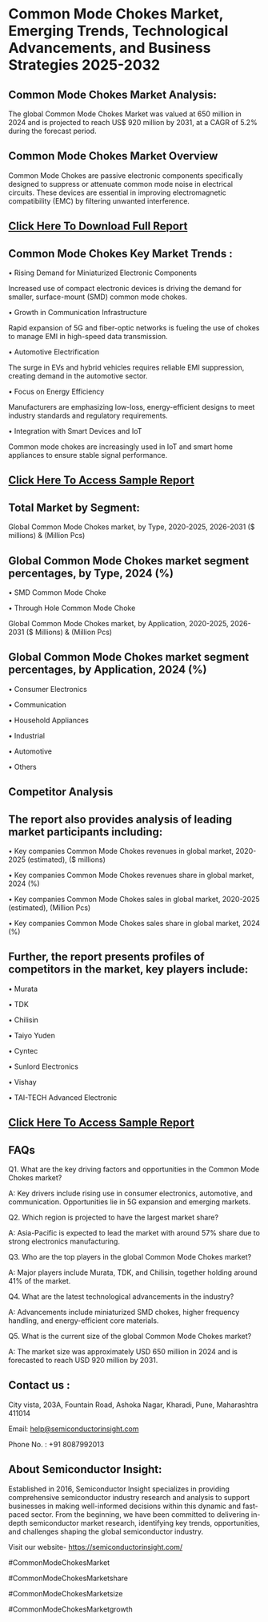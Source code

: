 Common Mode Chokes Market, Emerging Trends, Technological Advancements, and Business Strategies 2025-2032
=
Common Mode Chokes Market Analysis:
-
The global Common Mode Chokes Market was valued at 650 million in 2024 and is projected to reach US$ 920 million by 2031, at a CAGR of 5.2% during the forecast period.

Common Mode Chokes Market Overview
-
Common Mode Chokes are passive electronic components specifically designed to suppress or attenuate common mode noise in electrical circuits. These devices are essential in improving electromagnetic compatibility (EMC) by filtering unwanted interference.

[Click Here To Download Full Report](https://semiconductorinsight.com/report/common-mode-chokes-market/)
-
Common Mode Chokes Key Market Trends  :
-
•	Rising Demand for Miniaturized Electronic Components

Increased use of compact electronic devices is driving the demand for smaller, surface-mount (SMD) common mode chokes.

•	Growth in Communication Infrastructure

Rapid expansion of 5G and fiber-optic networks is fueling the use of chokes to manage EMI in high-speed data transmission.

•	Automotive Electrification

The surge in EVs and hybrid vehicles requires reliable EMI suppression, creating demand in the automotive sector.

•	Focus on Energy Efficiency

Manufacturers are emphasizing low-loss, energy-efficient designs to meet industry standards and regulatory requirements.

•	Integration with Smart Devices and IoT

Common mode chokes are increasingly used in IoT and smart home appliances to ensure stable signal performance.

[Click Here To Access Sample Report](https://semiconductorinsight.com/download-sample-report/?product_id=90912)
-
Total Market by Segment:
-
Global Common Mode Chokes market, by Type, 2020-2025, 2026-2031 ($ millions) & (Million Pcs)

Global Common Mode Chokes market segment percentages, by Type, 2024 (%)
-
•	SMD Common Mode Choke

•	Through Hole Common Mode Choke

Global Common Mode Chokes market, by Application, 2020-2025, 2026-2031 ($ Millions) & (Million Pcs)

Global Common Mode Chokes market segment percentages, by Application, 2024 (%)
-
•	Consumer Electronics

•	Communication

•	Household Appliances

•	Industrial

•	Automotive

•	Others

Competitor Analysis
-
The report also provides analysis of leading market participants including:
-
•	Key companies Common Mode Chokes revenues in global market, 2020-2025 (estimated), ($ millions)

•	Key companies Common Mode Chokes revenues share in global market, 2024 (%)

•	Key companies Common Mode Chokes sales in global market, 2020-2025 (estimated), (Million Pcs)

•	Key companies Common Mode Chokes sales share in global market, 2024 (%)

Further, the report presents profiles of competitors in the market, key players include:
-
•	Murata

•	TDK

•	Chilisin

•	Taiyo Yuden

•	Cyntec

•	Sunlord Electronics

•	Vishay

•	TAI-TECH Advanced Electronic

[Click Here To Access Sample Report](https://semiconductorinsight.com/download-sample-report/?product_id=90912)
-
FAQs
-
Q1. What are the key driving factors and opportunities in the Common Mode Chokes market?

A: Key drivers include rising use in consumer electronics, automotive, and communication. Opportunities lie in 5G expansion and emerging markets.

Q2. Which region is projected to have the largest market share?

A: Asia-Pacific is expected to lead the market with around 57% share due to strong electronics manufacturing.

Q3. Who are the top players in the global Common Mode Chokes market?

A: Major players include Murata, TDK, and Chilisin, together holding around 41% of the market.

Q4. What are the latest technological advancements in the industry?

A: Advancements include miniaturized SMD chokes, higher frequency handling, and energy-efficient core materials.

Q5. What is the current size of the global Common Mode Chokes market?

A: The market size was approximately USD 650 million in 2024 and is forecasted to reach USD 920 million by 2031.

Contact us : 
-
City vista, 203A, Fountain Road, Ashoka Nagar, Kharadi, Pune, Maharashtra 411014

Email: help@semiconductorinsight.com

Phone No. : +91 8087992013

About Semiconductor Insight:
-
Established in 2016, Semiconductor Insight specializes in providing comprehensive semiconductor industry research and analysis to support businesses in making well-informed decisions within this dynamic and fast-paced sector. From the beginning, we have been committed to delivering in-depth semiconductor market research, identifying key trends, opportunities, and challenges shaping the global semiconductor industry.

Visit our website- https://semiconductorinsight.com/


#CommonModeChokesMarket 

#CommonModeChokesMarketshare

#CommonModeChokesMarketsize

#CommonModeChokesMarketgrowth 
 
 

